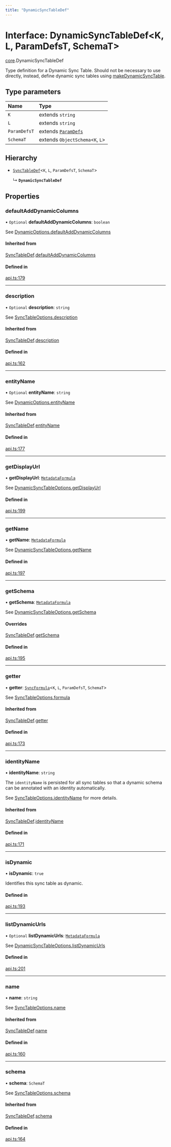 ```yaml
---
title: "DynamicSyncTableDef"
---
```

# Interface: DynamicSyncTableDef<K, L, ParamDefsT, SchemaT\>

[core](../modules/core.md).DynamicSyncTableDef

Type definition for a Dynamic Sync Table. Should not be necessary to use directly,
instead, define dynamic sync tables using [makeDynamicSyncTable](../functions/core.makeDynamicSyncTable.md).

## Type parameters

| Name | Type |
| :------ | :------ |
| `K` | extends `string` |
| `L` | extends `string` |
| `ParamDefsT` | extends [`ParamDefs`](../types/core.ParamDefs.md) |
| `SchemaT` | extends `ObjectSchema`<`K`, `L`\> |

## Hierarchy

- [`SyncTableDef`](core.SyncTableDef.md)<`K`, `L`, `ParamDefsT`, `SchemaT`\>

  ↳ **`DynamicSyncTableDef`**

## Properties

### defaultAddDynamicColumns

• `Optional` **defaultAddDynamicColumns**: `boolean`

See [DynamicOptions.defaultAddDynamicColumns](core.DynamicOptions.md#defaultadddynamiccolumns)

#### Inherited from

[SyncTableDef](core.SyncTableDef.md).[defaultAddDynamicColumns](core.SyncTableDef.md#defaultadddynamiccolumns)

#### Defined in

[api.ts:179](https://github.com/coda/packs-sdk/blob/main/api.ts#L179)

___

### description

• `Optional` **description**: `string`

See [SyncTableOptions.description](core.SyncTableOptions.md#description)

#### Inherited from

[SyncTableDef](core.SyncTableDef.md).[description](core.SyncTableDef.md#description)

#### Defined in

[api.ts:162](https://github.com/coda/packs-sdk/blob/main/api.ts#L162)

___

### entityName

• `Optional` **entityName**: `string`

See [DynamicOptions.entityName](core.DynamicOptions.md#entityname)

#### Inherited from

[SyncTableDef](core.SyncTableDef.md).[entityName](core.SyncTableDef.md#entityname)

#### Defined in

[api.ts:177](https://github.com/coda/packs-sdk/blob/main/api.ts#L177)

___

### getDisplayUrl

• **getDisplayUrl**: [`MetadataFormula`](../types/core.MetadataFormula.md)

See [DynamicSyncTableOptions.getDisplayUrl](core.DynamicSyncTableOptions.md#getdisplayurl)

#### Defined in

[api.ts:199](https://github.com/coda/packs-sdk/blob/main/api.ts#L199)

___

### getName

• **getName**: [`MetadataFormula`](../types/core.MetadataFormula.md)

See [DynamicSyncTableOptions.getName](core.DynamicSyncTableOptions.md#getname)

#### Defined in

[api.ts:197](https://github.com/coda/packs-sdk/blob/main/api.ts#L197)

___

### getSchema

• **getSchema**: [`MetadataFormula`](../types/core.MetadataFormula.md)

See [DynamicSyncTableOptions.getSchema](core.DynamicSyncTableOptions.md#getschema)

#### Overrides

[SyncTableDef](core.SyncTableDef.md).[getSchema](core.SyncTableDef.md#getschema)

#### Defined in

[api.ts:195](https://github.com/coda/packs-sdk/blob/main/api.ts#L195)

___

### getter

• **getter**: [`SyncFormula`](../types/core.SyncFormula.md)<`K`, `L`, `ParamDefsT`, `SchemaT`\>

See [SyncTableOptions.formula](core.SyncTableOptions.md#formula)

#### Inherited from

[SyncTableDef](core.SyncTableDef.md).[getter](core.SyncTableDef.md#getter)

#### Defined in

[api.ts:173](https://github.com/coda/packs-sdk/blob/main/api.ts#L173)

___

### identityName

• **identityName**: `string`

The `identityName` is persisted for all sync tables so that a dynamic schema
can be annotated with an identity automatically.

See [SyncTableOptions.identityName](core.SyncTableOptions.md#identityname) for more details.

#### Inherited from

[SyncTableDef](core.SyncTableDef.md).[identityName](core.SyncTableDef.md#identityname)

#### Defined in

[api.ts:171](https://github.com/coda/packs-sdk/blob/main/api.ts#L171)

___

### isDynamic

• **isDynamic**: ``true``

Identifies this sync table as dynamic.

#### Defined in

[api.ts:193](https://github.com/coda/packs-sdk/blob/main/api.ts#L193)

___

### listDynamicUrls

• `Optional` **listDynamicUrls**: [`MetadataFormula`](../types/core.MetadataFormula.md)

See [DynamicSyncTableOptions.listDynamicUrls](core.DynamicSyncTableOptions.md#listdynamicurls)

#### Defined in

[api.ts:201](https://github.com/coda/packs-sdk/blob/main/api.ts#L201)

___

### name

• **name**: `string`

See [SyncTableOptions.name](core.SyncTableOptions.md#name)

#### Inherited from

[SyncTableDef](core.SyncTableDef.md).[name](core.SyncTableDef.md#name)

#### Defined in

[api.ts:160](https://github.com/coda/packs-sdk/blob/main/api.ts#L160)

___

### schema

• **schema**: `SchemaT`

See [SyncTableOptions.schema](core.SyncTableOptions.md#schema)

#### Inherited from

[SyncTableDef](core.SyncTableDef.md).[schema](core.SyncTableDef.md#schema)

#### Defined in

[api.ts:164](https://github.com/coda/packs-sdk/blob/main/api.ts#L164)
